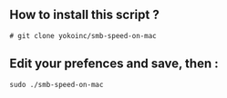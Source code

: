 ## How to install this script ?

```
# git clone yokoinc/smb-speed-on-mac
```

## Edit your prefences and save, then :

```
sudo ./smb-speed-on-mac
```